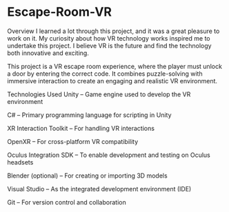 # Escape-Room-VR
Overview
I learned a lot through this project, and it was a great pleasure to work on it.
My curiosity about how VR technology works inspired me to undertake this project.
I believe VR is the future and find the technology both innovative and exciting.

This project is a VR escape room experience, where the player must unlock a door by entering the correct code. It combines puzzle-solving with immersive interaction to create an engaging and realistic VR environment.

Technologies Used
Unity – Game engine used to develop the VR environment

C# – Primary programming language for scripting in Unity

XR Interaction Toolkit – For handling VR interactions

OpenXR – For cross-platform VR compatibility

Oculus Integration SDK – To enable development and testing on Oculus headsets

Blender (optional) – For creating or importing 3D models

Visual Studio – As the integrated development environment (IDE)

Git – For version control and collaboration

